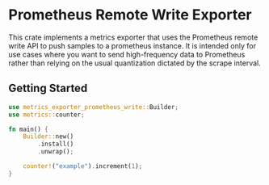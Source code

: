 # Prometheus Remote Write Exporter

This crate implements a metrics exporter that uses the Prometheus remote write
API to push samples to a prometheus instance. It is intended only for use cases
where you want to send high-frequency data to Prometheus rather than relying on
the usual quantization dictated by the scrape interval.

## Getting Started

```rust
use metrics_exporter_prometheus_write::Builder;
use metrics::counter;

fn main() {
    Builder::new()
        .install()
        .unwrap();

    counter!("example").increment(1);
}
```
